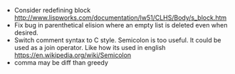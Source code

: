 - Consider redefining block http://www.lispworks.com/documentation/lw51/CLHS/Body/s_block.htm
- Fix bug in parenthetical elision where an empty list is deleted even when desired.
- Switch comment syntax to C style. Semicolon is too useful. It could be used as a join operator. Like how its used in english https://en.wikipedia.org/wiki/Semicolon
- comma may be diff than greedy

